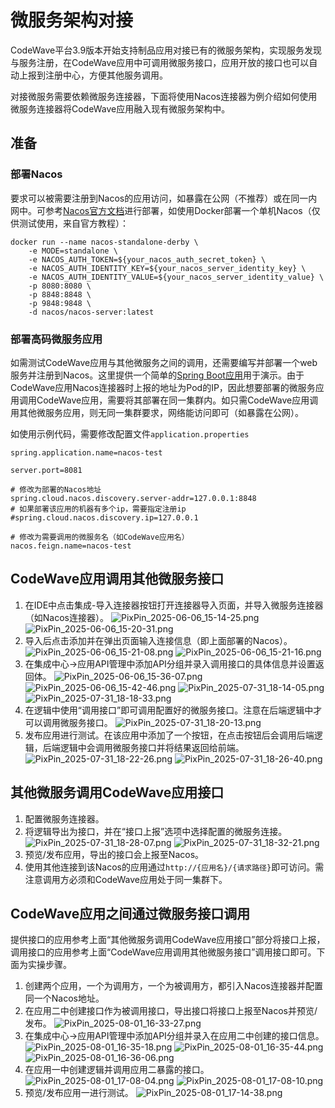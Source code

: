 # 微服务架构对接

CodeWave平台3.9版本开始支持制品应用对接已有的微服务架构，实现服务发现与服务注册，在CodeWave应用中可调用微服务接口，应用开放的接口也可以自动上报到注册中心，方便其他服务调用。

对接微服务需要依赖微服务连接器，下面将使用Nacos连接器为例介绍如何使用微服务连接器将CodeWave应用融入现有微服务架构中。


## 准备

### 部署Nacos

要求可以被需要注册到Nacos的应用访问，如暴露在公网（不推荐）或在同一内网中。可参考[Nacos官方文档](https://nacos.io/docs/latest/quickstart/quick-start/)进行部署，如使用Docker部署一个单机Nacos（仅供测试使用，来自官方教程）：
```shell
docker run --name nacos-standalone-derby \
    -e MODE=standalone \
    -e NACOS_AUTH_TOKEN=${your_nacos_auth_secret_token} \
    -e NACOS_AUTH_IDENTITY_KEY=${your_nacos_server_identity_key} \
    -e NACOS_AUTH_IDENTITY_VALUE=${your_nacos_server_identity_value} \
    -p 8080:8080 \
    -p 8848:8848 \
    -p 9848:9848 \
    -d nacos/nacos-server:latest
```
### 部署高码微服务应用

如需测试CodeWave应用与其他微服务之间的调用，还需要编写并部署一个web服务并注册到Nacos。这里提供一个简单的[Spring Boot应用](https://github.com/netease-lcap/codewave-architect-course/blob/main/docs/architecture/assets/nacos-test.zip)用于演示。由于CodeWave应用Nacos连接器时上报的地址为Pod的IP，因此想要部署的微服务应用调用CodeWave应用，需要将其部署在同一集群内。如只需CodeWave应用调用其他微服务应用，则无同一集群要求，网络能访问即可（如暴露在公网）。

如使用示例代码，需要修改配置文件`application.properties`

```properties
spring.application.name=nacos-test

server.port=8081

# 修改为部署的Nacos地址
spring.cloud.nacos.discovery.server-addr=127.0.0.1:8848
# 如果部署该应用的机器有多个ip，需要指定注册ip
#spring.cloud.nacos.discovery.ip=127.0.0.1 

# 修改为需要调用的微服务名（如CodeWave应用名）
nacos.feign.name=nacos-test
```

## CodeWave应用调用其他微服务接口

1. 在IDE中点击集成-导入连接器按钮打开连接器导入页面，并导入微服务连接器（如Nacos连接器）。
![PixPin_2025-06-06_15-14-25.png](assets/PixPin_2025-06-06_15-14-25.png)
![PixPin_2025-06-06_15-20-31.png](assets/PixPin_2025-06-06_15-20-31.png)
2. 导入后点击添加并在弹出页面输入连接信息（即上面部署的Nacos）。
![PixPin_2025-06-06_15-21-08.png](assets/PixPin_2025-06-06_15-21-08.png)
![PixPin_2025-06-06_15-21-16.png](assets/PixPin_2025-06-06_15-21-16.png)
3. 在集成中心->应用API管理中添加API分组并录入调用接口的具体信息并设置返回体。
![PixPin_2025-06-06_15-36-07.png](assets/PixPin_2025-06-06_15-36-07.png)
![PixPin_2025-06-06_15-42-46.png](assets/PixPin_2025-07-31_18-12-34.png)
![PixPin_2025-07-31_18-14-05.png](assets/PixPin_2025-07-31_18-14-05.png)
![PixPin_2025-07-31_18-18-33.png](assets/PixPin_2025-07-31_18-18-33.png)
4. 在逻辑中使用“调用接口”即可调用配置好的微服务接口。注意在后端逻辑中才可以调用微服务接口。
![PixPin_2025-07-31_18-20-13.png](assets/PixPin_2025-07-31_18-20-13.png)
5. 发布应用进行测试。在该应用中添加了一个按钮，在点击按钮后会调用后端逻辑，后端逻辑中会调用微服务接口并将结果返回给前端。
![PixPin_2025-07-31_18-22-26.png](assets/PixPin_2025-07-31_18-22-26.png)
![PixPin_2025-07-31_18-26-40.png](assets/PixPin_2025-07-31_18-26-40.png)

## 其他微服务调用CodeWave应用接口

1. 配置微服务连接器。
2. 将逻辑导出为接口，并在“接口上报”选项中选择配置的微服务连接。
![PixPin_2025-07-31_18-28-07.png](assets/PixPin_2025-07-31_18-28-07.png)
![PixPin_2025-07-31_18-32-21.png](assets/PixPin_2025-07-31_18-32-21.png)
3. 预览/发布应用，导出的接口会上报至Nacos。
4. 使用其他连接到该Nacos的应用通过`http://{应用名}/{请求路径}`即可访问。需注意调用方必须和CodeWave应用处于同一集群下。

## CodeWave应用之间通过微服务接口调用

提供接口的应用参考上面“其他微服务调用CodeWave应用接口”部分将接口上报，调用接口的应用参考上面“CodeWave应用调用其他微服务接口”调用接口即可。下面为实操步骤。

1. 创建两个应用，一个为调用方，一个为被调用方，都引入Nacos连接器并配置同一个Nacos地址。
2. 在应用二中创建接口作为被调用接口，导出接口将接口上报至Nacos并预览/发布。
![PixPin_2025-08-01_16-33-27.png](assets/PixPin_2025-08-01_16-33-27.png)
3. 在集成中心->应用API管理中添加API分组并录入在应用二中创建的接口信息。
![PixPin_2025-08-01_16-35-18.png](assets/PixPin_2025-08-01_16-35-18.png)
![PixPin_2025-08-01_16-35-44.png](assets/PixPin_2025-08-01_16-35-44.png)
![PixPin_2025-08-01_16-36-06.png](assets/PixPin_2025-08-01_16-36-06.png)
4. 在应用一中创建逻辑并调用应用二暴露的接口。
![PixPin_2025-08-01_17-08-04.png](assets/PixPin_2025-08-01_17-08-04.png)
![PixPin_2025-08-01_17-08-10.png](assets/PixPin_2025-08-01_17-08-10.png)
5. 预览/发布应用一进行测试。
![PixPin_2025-08-01_17-14-38.png](assets/PixPin_2025-08-01_17-14-38.png)

